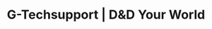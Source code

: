---
title: "G-Techsupport | D&D Your World"
url: /matagalpa/g-techsupport-dundd-your-world/
shop: ordenador
---